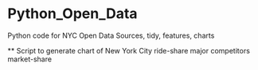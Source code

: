 # Python_Open_Data
Python code for NYC Open Data Sources, tidy, features, charts

** Script to generate chart of New York City ride-share major competitors market-share
